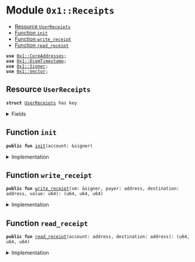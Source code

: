 
<a name="0x1_Receipts"></a>

# Module `0x1::Receipts`



-  [Resource `UserReceipts`](#0x1_Receipts_UserReceipts)
-  [Function `init`](#0x1_Receipts_init)
-  [Function `write_receipt`](#0x1_Receipts_write_receipt)
-  [Function `read_receipt`](#0x1_Receipts_read_receipt)


<pre><code><b>use</b> <a href="CoreAddresses.md#0x1_CoreAddresses">0x1::CoreAddresses</a>;
<b>use</b> <a href="DiemTimestamp.md#0x1_DiemTimestamp">0x1::DiemTimestamp</a>;
<b>use</b> <a href="../../../../../../move-stdlib/docs/Signer.md#0x1_Signer">0x1::Signer</a>;
<b>use</b> <a href="../../../../../../move-stdlib/docs/Vector.md#0x1_Vector">0x1::Vector</a>;
</code></pre>



<a name="0x1_Receipts_UserReceipts"></a>

## Resource `UserReceipts`



<pre><code><b>struct</b> <a href="Receipts.md#0x1_Receipts_UserReceipts">UserReceipts</a> has key
</code></pre>



<details>
<summary>Fields</summary>


<dl>
<dt>
<code>destination: vector&lt;address&gt;</code>
</dt>
<dd>

</dd>
<dt>
<code>cumulative: vector&lt;u64&gt;</code>
</dt>
<dd>

</dd>
<dt>
<code>last_payment_timestamp: vector&lt;u64&gt;</code>
</dt>
<dd>

</dd>
<dt>
<code>last_payment_value: vector&lt;u64&gt;</code>
</dt>
<dd>

</dd>
</dl>


</details>

<a name="0x1_Receipts_init"></a>

## Function `init`



<pre><code><b>public</b> <b>fun</b> <a href="Receipts.md#0x1_Receipts_init">init</a>(account: &signer)
</code></pre>



<details>
<summary>Implementation</summary>


<pre><code><b>public</b> <b>fun</b> <a href="Receipts.md#0x1_Receipts_init">init</a>(account: &signer) {
  <b>let</b> addr = <a href="../../../../../../move-stdlib/docs/Signer.md#0x1_Signer_address_of">Signer::address_of</a>(account);
  <b>if</b> (!<b>exists</b>&lt;<a href="Receipts.md#0x1_Receipts_UserReceipts">UserReceipts</a>&gt;(addr)) {
    move_to&lt;<a href="Receipts.md#0x1_Receipts_UserReceipts">UserReceipts</a>&gt;(
      account,
      <a href="Receipts.md#0x1_Receipts_UserReceipts">UserReceipts</a> {
        destination: <a href="../../../../../../move-stdlib/docs/Vector.md#0x1_Vector_empty">Vector::empty</a>&lt;address&gt;(),
        last_payment_timestamp: <a href="../../../../../../move-stdlib/docs/Vector.md#0x1_Vector_empty">Vector::empty</a>&lt;u64&gt;(),
        last_payment_value: <a href="../../../../../../move-stdlib/docs/Vector.md#0x1_Vector_empty">Vector::empty</a>&lt;u64&gt;(),
        cumulative: <a href="../../../../../../move-stdlib/docs/Vector.md#0x1_Vector_empty">Vector::empty</a>&lt;u64&gt;(),
      }
    )
  };
}
</code></pre>



</details>

<a name="0x1_Receipts_write_receipt"></a>

## Function `write_receipt`



<pre><code><b>public</b> <b>fun</b> <a href="Receipts.md#0x1_Receipts_write_receipt">write_receipt</a>(vm: &signer, payer: address, destination: address, value: u64): (u64, u64, u64)
</code></pre>



<details>
<summary>Implementation</summary>


<pre><code><b>public</b> <b>fun</b> <a href="Receipts.md#0x1_Receipts_write_receipt">write_receipt</a>(vm: &signer, payer: address, destination: address, value: u64):(u64, u64, u64) <b>acquires</b> <a href="Receipts.md#0x1_Receipts_UserReceipts">UserReceipts</a> {
    <a href="CoreAddresses.md#0x1_CoreAddresses_assert_vm">CoreAddresses::assert_vm</a>(vm);
    // <b>let</b> addr = <a href="../../../../../../move-stdlib/docs/Signer.md#0x1_Signer_address_of">Signer::address_of</a>(account);
    <b>let</b> r = borrow_global_mut&lt;<a href="Receipts.md#0x1_Receipts_UserReceipts">UserReceipts</a>&gt;(payer);
    <b>let</b> (_, i) = <a href="../../../../../../move-stdlib/docs/Vector.md#0x1_Vector_index_of">Vector::index_of</a>(&r.destination, &destination);

    <b>let</b> timestamp = <a href="DiemTimestamp.md#0x1_DiemTimestamp_now_seconds">DiemTimestamp::now_seconds</a>();

    <b>let</b> cumu = *<a href="../../../../../../move-stdlib/docs/Vector.md#0x1_Vector_borrow">Vector::borrow</a>&lt;u64&gt;(&r.cumulative, i);
    cumu = cumu + value;

    <a href="../../../../../../move-stdlib/docs/Vector.md#0x1_Vector_push_back">Vector::push_back</a>(&<b>mut</b> r.last_payment_timestamp, *&timestamp);
    <a href="../../../../../../move-stdlib/docs/Vector.md#0x1_Vector_swap_remove">Vector::swap_remove</a>(&<b>mut</b> r.last_payment_timestamp, i);

    <a href="../../../../../../move-stdlib/docs/Vector.md#0x1_Vector_push_back">Vector::push_back</a>(&<b>mut</b> r.last_payment_value, *&value);
    <a href="../../../../../../move-stdlib/docs/Vector.md#0x1_Vector_swap_remove">Vector::swap_remove</a>(&<b>mut</b> r.last_payment_value, i);

    <a href="../../../../../../move-stdlib/docs/Vector.md#0x1_Vector_push_back">Vector::push_back</a>(&<b>mut</b> r.cumulative, *&cumu);
    <a href="../../../../../../move-stdlib/docs/Vector.md#0x1_Vector_swap_remove">Vector::swap_remove</a>(&<b>mut</b> r.cumulative, i);
    (timestamp, value, cumu)
}
</code></pre>



</details>

<a name="0x1_Receipts_read_receipt"></a>

## Function `read_receipt`



<pre><code><b>public</b> <b>fun</b> <a href="Receipts.md#0x1_Receipts_read_receipt">read_receipt</a>(account: address, destination: address): (u64, u64, u64)
</code></pre>



<details>
<summary>Implementation</summary>


<pre><code><b>public</b> <b>fun</b> <a href="Receipts.md#0x1_Receipts_read_receipt">read_receipt</a>(account: address, destination: address):(u64, u64, u64) <b>acquires</b> <a href="Receipts.md#0x1_Receipts_UserReceipts">UserReceipts</a> {
  <b>let</b> r = borrow_global&lt;<a href="Receipts.md#0x1_Receipts_UserReceipts">UserReceipts</a>&gt;(account);
  <b>let</b> (_, i) = <a href="../../../../../../move-stdlib/docs/Vector.md#0x1_Vector_index_of">Vector::index_of</a>(&r.destination, &destination);

  <b>let</b> time = <a href="../../../../../../move-stdlib/docs/Vector.md#0x1_Vector_borrow">Vector::borrow</a>&lt;u64&gt;(&r.last_payment_timestamp, i);
  <b>let</b> value = <a href="../../../../../../move-stdlib/docs/Vector.md#0x1_Vector_borrow">Vector::borrow</a>&lt;u64&gt;(&r.last_payment_value, i);
  <b>let</b> cumu = <a href="../../../../../../move-stdlib/docs/Vector.md#0x1_Vector_borrow">Vector::borrow</a>&lt;u64&gt;(&r.cumulative, i);

  (*time, *value, *cumu)
}
</code></pre>



</details>


[//]: # ("File containing references which can be used from documentation")
[ACCESS_CONTROL]: https://github.com/diem/dip/blob/main/dips/dip-2.md
[ROLE]: https://github.com/diem/dip/blob/main/dips/dip-2.md#roles
[PERMISSION]: https://github.com/diem/dip/blob/main/dips/dip-2.md#permissions
